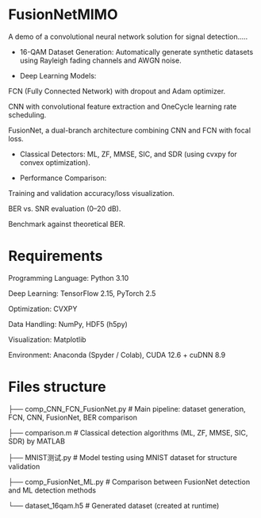 # FusionNetMIMO
A demo of a convolutional neural network solution for signal detection.....

- 16-QAM Dataset Generation: Automatically generate synthetic datasets using Rayleigh fading channels and AWGN noise.

- Deep Learning Models:

FCN (Fully Connected Network) with dropout and Adam optimizer.

CNN with convolutional feature extraction and OneCycle learning rate scheduling.

FusionNet, a dual-branch architecture combining CNN and FCN with focal loss.

- Classical Detectors: ML, ZF, MMSE, SIC, and SDR (using cvxpy for convex optimization).

- Performance Comparison:

Training and validation accuracy/loss visualization.

BER vs. SNR evaluation (0–20 dB).

Benchmark against theoretical BER.

# Requirements
Programming Language: Python 3.10

Deep Learning: TensorFlow 2.15, PyTorch 2.5

Optimization: CVXPY

Data Handling: NumPy, HDF5 (h5py)

Visualization: Matplotlib

Environment: Anaconda (Spyder / Colab), CUDA 12.6 + cuDNN 8.9

# Files structure
├── comp_CNN_FCN_FusionNet.py      # Main pipeline: dataset generation, FCN, CNN, FusionNet, BER comparison

├── comparison.m                   # Classical detection algorithms (ML, ZF, MMSE, SIC, SDR) by MATLAB

├── MNIST测试.py                    # Model testing using MNIST dataset for structure validation

├── comp_FusionNet_ML.py              # Comparison between FusionNet detection and ML detection methods

└── dataset_16qam.h5               # Generated dataset (created at runtime)









